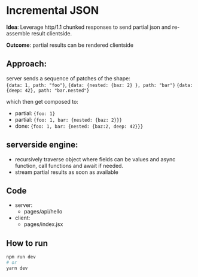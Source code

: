 # Incremental JSON

**Idea**: Leverage http/1.1 chunked responses to send partial json and re-assemble result clientside.

**Outcome**: partial results can be rendered clientside

## Approach:

server sends a sequence of patches of the shape:  
`{data: 1, path: "foo"}`, 
`{data: {nested: {baz: 2} }, path: "bar"}`
`{data: {deep: 42}, path: "bar.nested"}`

which then get composed to: 
- partial: `{foo: 1}`
- partial: `{foo: 1, bar: {nested: {baz: 2}}}`
- done: `{foo: 1, bar: {nested: {baz:2, deep: 42}}}`


## serverside engine:

- recursively traverse object where fields can be values and async function, call functions and await if needed.
- stream partial results as soon as available


## Code

- server:
  - pages/api/hello
- client: 
  - pages/index.jsx


## How to run

```bash
npm run dev
# or
yarn dev
```
